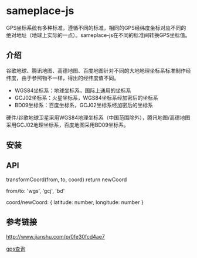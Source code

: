 # sameplace-js
GPS坐标系统有多种标准，遵循不同的标准，相同的GPS经纬度坐标对应不同的绝对地址（地球上实际的一点）。sameplace-js在不同的标准间转换GPS坐标值。

## 介绍

谷歌地球、腾讯地图、高德地图、百度地图针对不同的大地地理坐标系标准制作经纬度，由于参照物不一样，得出的经纬度值不同。

+ WGS84坐标系：地球坐标系，国际上通用的坐标系
+ GCJ02坐标系：火星坐标系，WGS84坐标系经加密后的坐标系
+ BD09坐标系：百度坐标系，GCJ02坐标系经加密后的坐标系

硬件/谷歌地球卫星采用WGS84地理坐标系（中国范围除外），腾讯地图/高德地图采用GCJ02地理坐标系，百度地图采用BD09坐标系。

## 安装


## API

transformCoord(from, to, coord)
return newCoord

from/to: 'wgs', 'gcj', 'bd'

coord/newCoord: { latitude: number, longitude: number }

## 参考链接

http://www.jianshu.com/p/0fe30fcd4ae7

[gps查询](http://www.gpsspg.com/maps.htm)


